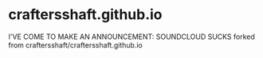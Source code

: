 # craftersshaft.github.io
I'VE COME TO MAKE AN ANNOUNCEMENT: SOUNDCLOUD SUCKS
forked from craftersshaft/craftersshaft.github.io
